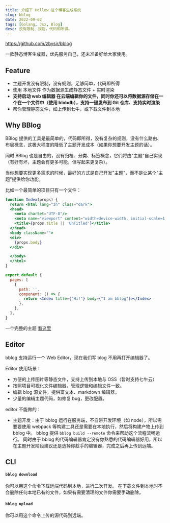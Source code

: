 ```yaml
---
title: 介绍下 Hollow 这个博客生成系统
slug: bblog
date: 2022-09-02
tags: [Golang, Jsx, Blog]
desc: 没有限制、规则，代码即所得。
---
```


https://github.com/zbysir/bblog

一款静态博客生成器，优先服务自己，还未准备好给大家使用。

## Feature

- 主题开发没有限制，没有规则，足够简单，代码即所得
- 使用 本地文件 作为数据源生成静态文件 + 实时渲染
- **支持启动 web 编辑器 在云端编辑你的文件，同时你还可以将数据源存储在一个在一个文件中（使用 blobdb），支持一键发布到 Git 仓库、支持实时渲染**
- 帮你管理静态文件，如上传到七牛，或下载文件到本地

## Why BBlog
BBlog 提供的工具是最简单的，代码即所得，没有复杂的规则，没有什么路由、布局概念，这极大程度的降低了主题开发成本（如果你想要开发主题的话）。

同时 BBlog 也是自由的，没有归档、分类、标签概念，它们将由"主题"自己实现（有好有坏，主题会有更多可能，但写起来更复杂）。

当你想要实现更多需求的时候，最好的方式是自己开发"主题"，而不是让某个"主题"提供给你功能。

比如一个最简单的项目只有一个文件：
```jsx
function Index(props) {
  return <html lang="zh" class="dark">
  <head>
    <meta charSet="UTF-8"/>
    <meta name="viewport" content="width=device-width, initial-scale=1.0" />
    <title>{props.title || 'UnTitled'}</title>
  </head>
  <body className="">
  <div>
    {props.body}
  </div>

  </body>
  </html>
}

export default {
  pages: [
    {
      path: '',
      component: () => {
        return <Index title={"Hi!"} body={"I am bblog"}></Index>
      },
    },
  ],
}
```

一个完整的主题 [看这里](https://github.com/zbysir/bblog/tree/master/workspace/theme/dark)

## Editor

bblog 支持运行一个 Web Editor，现在我们写 blog 不用再打开编辑器了。

Editor 使用场景：

- 方便的上传图片等静态文件，支持上传到本地与 OSS（暂时支持七牛云）
- 按照项目可视化文件编辑器，管理逻辑和编辑文件一致。
- 编辑 blog 源文件，提供富文本、markdown 编辑器。
- 少量的编辑主题代码，如修复 bug，更改配置。

editor 不能做的：

- 主题开发：由于 bblog 运行在服务端，不自带开发环境（如 node），所以需要要使用 webpack 等构建工具还是需要在本地执行，然后将构建产物上传到 bblog 中。
  bblog 提供 `bblog build --remote` 命令来帮助这个流程流畅运行。
  同时由于 bblog 的代码编辑器肯定没有你熟悉的代码编辑器好用，所以在主题开发阶段建议还是选择你趁手的编辑器，完成之后再上传到远端。

## CLI

#### `bblog download`

你可以用这个命令下载远端代码到本地，进行二次开发。
在下载文件到本地时不会删除任何本地已有的文件，如果有需要清理的文件你需要手动删除。

#### `bblog upload`

你可以用这个命令上传的源代码到远端。
